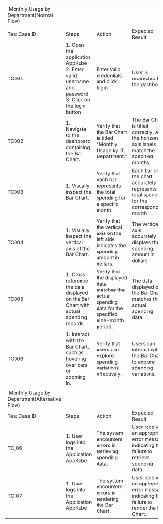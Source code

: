 | | | | |
|-|-|-|-|
| Monthly Usage by Department(Normal Flow)| | | |
| | | | |
|Test Case ID|Steps|Action|Expected Result|
|TC001|1. Open the applicatios AppKube                                     2. Enter valid username and password                            3. Click on the login button|Enter valid credentials and click login|User is redirected to the dashboard|
|TC002|1. Navigate to the dashboard containing the Bar Chart.|Verify that the Bar Chart is titled "Monthly Usage by IT Department."|The Bar Chart is titled correctly, and the horizontal axis labels match the specified months.|
|TC003|1. Visually inspect the Bar Chart.|Verify that each bar represents the total spending for a specific month.|Each bar on the chart accurately represents the total spending for the corresponding month.|
|TC004|1. Visually inspect the vertical axis of the Bar Chart.|Verify that the vertical axis on the left side indicates the spending amount in dollars.|The vertical axis accurately displays the spending amount in dollars.|
|TC005|1. Cross-reference the data displayed on the Bar Chart with actual spending records.|Verify that the displayed data matches the actual spending data for the specified nine-month period.|The data displayed on the Bar Chart matches the actual spending data.|
|TC006|1. Interact with the Bar Chart, such as hovering over bars or zooming in.|Verify that users can explore spending variations effectively.|Users can interact with the Bar Chart to explore spending variations.|
| | | | |
| Monthly Usage by Department(Alternative Flow)| | | |
|Test Case ID|Steps|Action|Expected Result|
|TC_06|1. User logs into the Application AppKube|The system encounters errors in retrieving spending data.|User receives an appropriate error message indicating the failure to retrieve spending data.|
|TC_07|1. User logs into the Application AppKube|The system encounters errors in rendering the Bar Chart.|User receives an appropriate error message indicating the failure to render the Bar Chart.|
